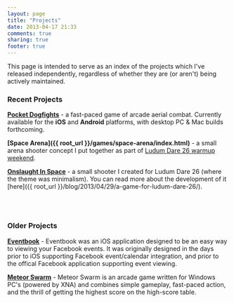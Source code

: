 ```yaml
---
layout: page
title: "Projects"
date: 2013-04-17 21:33
comments: true
sharing: true
footer: true
---
```

This page is intended to serve as an index of the projects which I've released independently, regardless of whether they are (or aren't) being actively maintained.

### Recent Projects ###
**[Pocket Dogfights](http://www.pocketdogfights.com)** - a fast-paced game of arcade aerial combat. Currently available for the **iOS** and **Android** platforms, with desktop PC &amp; Mac builds forthcoming.

**[Space Arena]({{ root_url }}/games/space-arena/index.html)** - a small arena shooter concept I put together as part of [Ludum Dare 26 warmup weekend](http://www.ludumdare.com/compo/2013/04/17/warmup-weekend-ludum-dare-26/).

**[Onslaught In Space](http://www.ludumdare.com/compo/ludum-dare-26/?action=preview&uid=15363)** - a small shooter I created for Ludum Dare 26 (where the theme was minimalism). You can read more about the development of it [here]({{ root_url }}/blog/2013/04/29/a-game-for-ludum-dare-26/).

<br />

<br />

### Older Projects ###
**[Eventbook](http://eventbook.zerobyt.es)** - Eventbook was an iOS application designed to be an easy way to viewing your Facebook events. It was originally designed in the days prior to iOS supporting Facebook event/calendar integration, and prior to the offical Facebook application supporting event viewing.

**[Meteor Swarm](http://meteorswarm.zerobyt.es)** - Meteor Swarm is an arcade game written for Windows PC's (powered by XNA) and combines simple gameplay, fast-paced action, and the thrill of getting the highest score on the high-score table. 